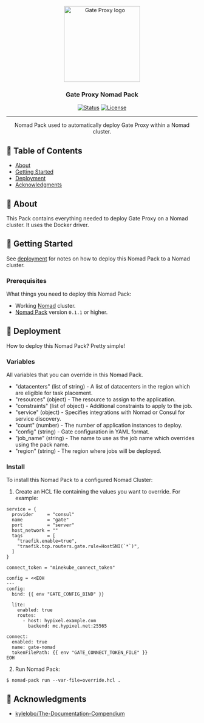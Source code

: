 <p align="center">
  <a href="https://gate.minekube.com/" rel="noopener">
 <img width=200px height=200px src="https://codeberg.org/kasefuchs/homelab/media/branch/main/assets/logos/gate.png" alt="Gate Proxy logo"></a>
</p>

<h3 align="center">Gate Proxy Nomad Pack</h3>

<div align="center">

[![Status](https://img.shields.io/badge/status-active-success.svg)]()
[![License](https://img.shields.io/badge/license-MIT-blue.svg)](/LICENSE)

</div>

---

<p align="center"> Nomad Pack used to automatically deploy Gate Proxy within a Nomad cluster.
    <br> 
</p>

## 📝 Table of Contents

- [About](#about)
- [Getting Started](#getting_started)
- [Deployment](#deployment)
- [Acknowledgments](#acknowledgement)

## 🧐 About <a name = "about"></a>

This Pack contains everything needed to deploy Gate Proxy on a Nomad cluster. It uses the Docker driver.

## 🏁 Getting Started <a name = "getting_started"></a>

See [deployment](#deployment) for notes on how to deploy this Nomad Pack to a Nomad cluster.

### Prerequisites

What things you need to deploy this Nomad Pack:

- Working [Nomad](https://www.nomadproject.io/) cluster.
- [Nomad Pack](https://github.com/hashicorp/nomad-pack) version `0.1.1` or higher.

## 🚀 Deployment <a name = "deployment"></a>

How to deploy this Nomad Pack? Pretty simple!

### Variables

All variables that you can override in this Nomad Pack.

- "datacenters" (list of string) - A list of datacenters in the region which are eligible for task placement.
- "resources" (object) - The resource to assign to the application.
- "constraints" (list of object) - Additional constraints to apply to the job.
- "service" (object) - Specifies integrations with Nomad or Consul for service discovery.
- "count" (number) - The number of application instances to deploy.
- "config" (string) - Gate configuration in YAML format.
- "job_name" (string) - The name to use as the job name which overrides using the pack name.
- "region" (string) - The region where jobs will be deployed.

### Install

To install this Nomad Pack to a configured Nomad Cluster:

1. Create an HCL file containing the values you want to override. For example:

```hcl
service = {
  provider     = "consul"
  name         = "gate"
  port         = "server"
  host_network = ""
  tags         = [
    "traefik.enable=true",
    "traefik.tcp.routers.gate.rule=HostSNI(`*`)",
  ]
}

connect_token = "minekube_connect_token"

config = <<EOH
---
config:
  bind: {{ env "GATE_CONFIG_BIND" }}

  lite:
    enabled: true
    routes:
      - host: hypixel.example.com
        backend: mc.hypixel.net:25565

connect:
  enabled: true
  name: gate-nomad
  tokenFilePath: {{ env "GATE_CONNECT_TOKEN_FILE" }}
EOH

```

2. Run Nomad Pack:

```shell
$ nomad-pack run --var-file=override.hcl .
```

## 🎉 Acknowledgments <a name = "acknowledgments"></a>

- [kylelobo/The-Documentation-Compendium](https://github.com/kylelobo/The-Documentation-Compendium)

